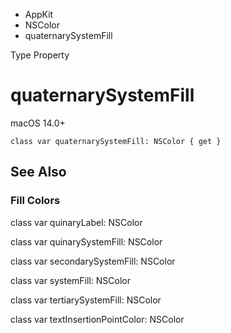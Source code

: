 

- AppKit
- NSColor
-  quaternarySystemFill 

Type Property

# quaternarySystemFill

macOS 14.0+

``` source
class var quaternarySystemFill: NSColor { get }
```

## See Also

### Fill Colors

class var quinaryLabel: NSColor

class var quinarySystemFill: NSColor

class var secondarySystemFill: NSColor

class var systemFill: NSColor

class var tertiarySystemFill: NSColor

class var textInsertionPointColor: NSColor

